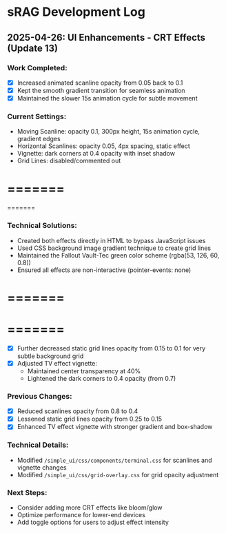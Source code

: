 # sRAG Development Log

## 2025-04-26: UI Enhancements - CRT Effects (Update 13)

### Work Completed:
- [x] Increased animated scanline opacity from 0.05 back to 0.1
- [x] Kept the smooth gradient transition for seamless animation
- [x] Maintained the slower 15s animation cycle for subtle movement

### Current Settings:
- Moving Scanline: opacity 0.1, 300px height, 15s animation cycle, gradient edges
- Horizontal Scanlines: opacity 0.05, 4px spacing, static effect
- Vignette: dark corners at 0.4 opacity with inset shadow
- Grid Lines: disabled/commented out

=======
=======
=======

### Technical Solutions:
- Created both effects directly in HTML to bypass JavaScript issues
- Used CSS background image gradient technique to create grid lines
- Maintained the Fallout Vault-Tec green color scheme (rgba(53, 126, 60, 0.8))
- Ensured all effects are non-interactive (pointer-events: none)

=======
=======
=======
=======
- [x] Further decreased static grid lines opacity from 0.15 to 0.1 for very subtle background grid
- [x] Adjusted TV effect vignette:
  - Maintained center transparency at 40%
  - Lightened the dark corners to 0.4 opacity (from 0.7)

### Previous Changes:
- [x] Reduced scanlines opacity from 0.8 to 0.4
- [x] Lessened static grid lines opacity from 0.25 to 0.15
- [x] Enhanced TV effect vignette with stronger gradient and box-shadow

### Technical Details:
- Modified `/simple_ui/css/components/terminal.css` for scanlines and vignette changes
- Modified `/simple_ui/css/grid-overlay.css` for grid opacity adjustment

### Next Steps:
- Consider adding more CRT effects like bloom/glow
- Optimize performance for lower-end devices
- Add toggle options for users to adjust effect intensity
